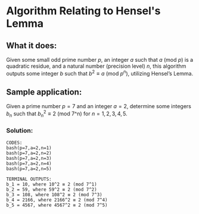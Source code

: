 # Algorithm Relating to Hensel's Lemma

## What it does:
Given some small odd prime number $p$, an integer $a$ such that $a$ (mod $p$) is a quadratic residue, and a natural number (precision level) $n$, this algorithm outputs some integer $b$ such that $b^2 \equiv a$ (mod $p^n$), utilizing Hensel’s Lemma. 

## Sample application: 
Given a prime number $p=7$ and an integer $a=2,$ determine some integers $b_n$ such that ${b_n}^2\equiv 2$ (mod 7^n) for $n=1,2,3,4,5$.


### Solution:
```
CODES:
bash(p=7,a=2,n=1)
bash(p=7,a=2,n=2)
bash(p=7,a=2,n=3)
bash(p=7,a=2,n=4)    
bash(p=7,a=2,n=5)

TERMINAL OUTPUTS:
b_1 = 10, where 10^2 ≡ 2 (mod 7^1)
b_2 = 59, where 59^2 ≡ 2 (mod 7^2)
b_3 = 108, where 108^2 ≡ 2 (mod 7^3)
b_4 = 2166, where 2166^2 ≡ 2 (mod 7^4)
b_5 = 4567, where 4567^2 ≡ 2 (mod 7^5)
```
